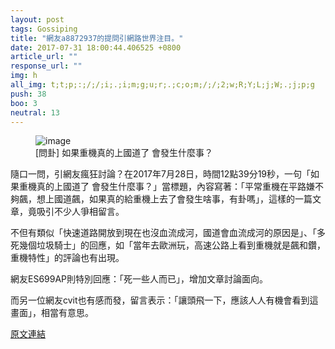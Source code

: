 ```yaml
---
layout: post
tags: Gossiping
title: "網友a8872937的提問引網路世界注目。"
date: 2017-07-31 18:00:44.406525 +0800
article_url: ""
response_url: ""
img: h
all_img: t;t;p;:;/;/;i;.;i;m;g;u;r;.;c;o;m;/;/;2;w;R;Y;L;j;W;.;j;p;g
push: 38
boo: 3
neutral: 13
---
```


<figure>
<img src="h" alt="image">
<figcaption>
[問卦] 如果重機真的上國道了 會發生什麼事？
</figcaption>
</figure>



隨口一問，引網友瘋狂討論？在2017年7月28日，時間12點39分19秒，一句「如果重機真的上國道了 會發生什麼事？」當標題，內容寫著：「平常重機在平路嫌不夠飆，想上國道飆，如果真的給重機上去了會發生啥事，有卦嗎」，這樣的一篇文章，竟吸引不少人爭相留言。

不但有類似「快速道路開放到現在也沒血流成河，國道會血流成河的原因是」、「多死幾個垃圾騎士」的回應，如「當年去歐洲玩，高速公路上看到重機就是飆和鑽，重機特性」的評論也有出現。

網友ES699AP則特別回應：「死一些人而已」，增加文章討論面向。

而另一位網友cvit也有感而發，留言表示：「讓頭飛一下，應該人人有機會看到這畫面」，相當有意思。

<a href = "https://www.ptt.cc/bbs/Gossiping/M.1501216761.A.F78.html">原文連結</a>

